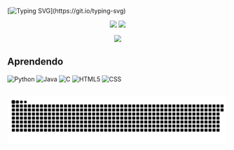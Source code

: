 [![Typing SVG](https://readme-typing-svg.demolab.com?font=Lexend+Giga&pause=3000&color=58A6FF&size=35&center=true&vCenter=true&width=1000&background=0D111700&lines=Olá+Mundo,+Meu+nome+é+Maicon!)](https://git.io/typing-svg)

<div align="center">
 <a>
   <img height="170em" src="https://github-readme-stats.vercel.app/api?username=maiconroch06&locale=pt-br&custom_title=Minhas+estatísticas&show_icons=true&hide_border=true&theme=github_dark"/>
   <!-- Grafico de rosca das linguagens <img height="180em" src="https://github-readme-stats.vercel.app/api/top-langs/?username=maiconroch06&layout=donut&theme=github_dark" /> -->
   <img height="170em" src="https://github-readme-stats.vercel.app/api/top-langs/?username=maiconroch06&locale=pt-br&layout=compact&hide_border=true&theme=github_dark"/>
 </a>
  
  <!-- Intagram e email não organizado
  <a href="https://www.instagram.com/nome_do_perfil/" target="_blank"><img src="https://img.shields.io/badge/-Instagram-%23E4405F?style=for-the-badge&logo=instagram&logoColor=white" target="_blank"></a>
  <a href = "mailto:email.aqui"><img src="https://img.shields.io/badge/-Gmail-%23333?style=for-the-badge&logo=gmail&logoColor=white" target="_blank"></a> -->
  <a href = "https://www.linkedin.com/in/maiconroch06/" target="_blank"><img src="https://img.shields.io/badge/-LinkedIn-%230077B5?style=for-the-badge&logo=linkedin&logoColor=white" target="_blank"></a>
</div>

##  Aprendendo
<div >
 <img  align="center" alt="Python" height="30" width="40" src="https://cdn.jsdelivr.net/gh/devicons/devicon/icons/python/python-original.svg">
 <img  align="center" alt="Java" height="30" width="40" src="https://cdn.jsdelivr.net/gh/devicons/devicon/icons/java/java-original.svg">
 <img  align="center" alt="C" height="30" width="40" src="https://cdn.jsdelivr.net/gh/devicons/devicon/icons/c/c-original.svg">
 <img  align="center" alt="HTML5" height="30" width="40" src="https://cdn.jsdelivr.net/gh/devicons/devicon/icons/html5/html5-original.svg">
 <img  align="center" alt="CSS" height="30" width="40" src="https://cdn.jsdelivr.net/gh/devicons/devicon/icons/css3/css3-original.svg">
 <!-- <img align="center" alt="CSS" height="30" width="40" src="https://raw.githubusercontent.com/devicons/devicon/master/icons/css3/css3-original.svg"> -->
</div>

##
<div align="center">
 <picture>
   <source media="(prefers-color-scheme: dark)" srcset="https://raw.githubusercontent.com/maiconroch06/maiconroch06/output/github-contribution-grid-snake-dark.svg">
   <source media="(prefers-color-scheme: light)" srcset="https://raw.githubusercontent.com/maiconroch06/maiconroch06/output/github-contribution-grid-snake.svg">
   <img alt="github contribution grid snake animation" src="https://raw.githubusercontent.com/maiconroch06/maiconroch06/output/github-contribution-grid-snake.svg">
 </picture>
</div>
 
